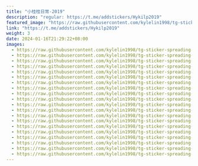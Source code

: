 ```yaml
---
title: "小桂桂日常-2019"
description: "regular: https://t.me/addstickers/Hykilp2019"
featured_image: "https://raw.githubusercontent.com/kylelin1998/tg-sticker-spreading-worldwide-images/main/img/462560b3-7e12-48ce-aef8-98105d9bc682.jpg"
link: "https://t.me/addstickers/Hykilp2019"
weight: 3
date: 2024-01-16T21:29:22+08:00
images:
  - https://raw.githubusercontent.com/kylelin1998/tg-sticker-spreading-worldwide-images/main/img/462560b3-7e12-48ce-aef8-98105d9bc682.jpg
  - https://raw.githubusercontent.com/kylelin1998/tg-sticker-spreading-worldwide-images/main/img/1e5c1167-5ede-44a0-a724-4339bcb8bd2b.jpg
  - https://raw.githubusercontent.com/kylelin1998/tg-sticker-spreading-worldwide-images/main/img/f70cc8b1-e354-4e9a-b1ca-5a9d9e2f262c.jpg
  - https://raw.githubusercontent.com/kylelin1998/tg-sticker-spreading-worldwide-images/main/img/754ef4e6-d329-4173-a52b-6b8141d7fb8f.jpg
  - https://raw.githubusercontent.com/kylelin1998/tg-sticker-spreading-worldwide-images/main/img/ba4675bd-5e91-4cb2-b10f-856fdb9dc072.jpg
  - https://raw.githubusercontent.com/kylelin1998/tg-sticker-spreading-worldwide-images/main/img/67e1c5e0-6bc2-446e-af39-42af403a3bf4.jpg
  - https://raw.githubusercontent.com/kylelin1998/tg-sticker-spreading-worldwide-images/main/img/b387ff5b-d7b4-4718-999b-d92eaa3592df.jpg
  - https://raw.githubusercontent.com/kylelin1998/tg-sticker-spreading-worldwide-images/main/img/63398196-7b8a-4e62-b313-ae9c7770a374.jpg
  - https://raw.githubusercontent.com/kylelin1998/tg-sticker-spreading-worldwide-images/main/img/47636102-c693-418a-8541-5521ce2e15bd.jpg
  - https://raw.githubusercontent.com/kylelin1998/tg-sticker-spreading-worldwide-images/main/img/4ebc5ee9-5fa3-437b-a453-39fe4fbce1ed.jpg
  - https://raw.githubusercontent.com/kylelin1998/tg-sticker-spreading-worldwide-images/main/img/8d9ed9bc-bcc5-43be-b6ff-ca603b899d30.jpg
  - https://raw.githubusercontent.com/kylelin1998/tg-sticker-spreading-worldwide-images/main/img/3d2d9a65-a876-4cc3-8826-ad7dc34e9539.jpg
  - https://raw.githubusercontent.com/kylelin1998/tg-sticker-spreading-worldwide-images/main/img/59fd617c-0c4b-4e7f-8e6b-bb66d6cb5a76.jpg
  - https://raw.githubusercontent.com/kylelin1998/tg-sticker-spreading-worldwide-images/main/img/77367bd1-e52c-4c20-846d-275fe8740414.jpg
  - https://raw.githubusercontent.com/kylelin1998/tg-sticker-spreading-worldwide-images/main/img/7d5646ff-deae-4c77-8c42-38b9582d7217.jpg
  - https://raw.githubusercontent.com/kylelin1998/tg-sticker-spreading-worldwide-images/main/img/408bc35f-beba-4290-84fa-7a37ff53c891.jpg
  - https://raw.githubusercontent.com/kylelin1998/tg-sticker-spreading-worldwide-images/main/img/5a6300cb-e12f-47ea-8c37-3f63c863d98a.jpg
  - https://raw.githubusercontent.com/kylelin1998/tg-sticker-spreading-worldwide-images/main/img/13daa504-6ad3-4377-98b3-b4b5d2caab46.jpg
  - https://raw.githubusercontent.com/kylelin1998/tg-sticker-spreading-worldwide-images/main/img/2625d229-1a48-4ba0-a720-05864510aa68.jpg
  - https://raw.githubusercontent.com/kylelin1998/tg-sticker-spreading-worldwide-images/main/img/478f2f12-4f22-4b67-9240-04c445e1fca6.jpg
---
```

